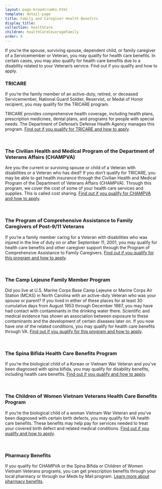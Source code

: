 ```yaml
---
layout: page-breadcrumbs.html
template: detail-page
title: Family and Caregiver Health Benefits
display_title:
collection: healthCare
children: healthCareCoverageFamily
order: 9
---
```


<div class="va-introtext">

If you’re the spouse, surviving spouse, dependent child, or family caregiver of a Servicemember or Veteran, you may qualify for health care benefits. In certain cases, you may also qualify for health care benefits due to a disability related to your Veteran’s service. Find out if you qualify and how to apply.

</div>

### TRICARE

If you’re the family member of an active-duty, retired, or deceased Servicemember, National Guard Soldier, Reservist, or Medal of Honor recipient, you may qualify for the TRICARE program.

TRICARE provides comprehensive health coverage, including health plans, prescription medicines, dental plans, and programs for people with special needs. The Department of Defense’s Defense Health Agency manages this program. [Find out if you qualify for TRICARE and how to apply](https://www.tricare.mil/).

<br>

### The Civilian Health and Medical Program of the Department of Veterans Affairs (CHAMPVA)

Are you the current or surviving spouse or child of a Veteran with disabilities or a Veteran who has died? If you don’t qualify for TRICARE, you may be able to get health insurance through the Civilian Health and Medical Program of the Department of Veterans Affairs (CHAMPVA). Through this program, we cover the cost of some of your health care services and supplies. This is called cost sharing. [Find out if you qualify for CHAMPVA and how to apply](/health-care/family-caregiver-health-benefits/CHAMPVA/).

<br>

### The Program of Comprehensive Assistance to Family Caregivers of Post-9/11 Veterans

If you’re a family member caring for a Veteran with disabilities who was injured in the line of duty on or after September 11, 2001, you may qualify for health care benefits and other caregiver support through the Program of Comprehensive Assistance to Family Caregivers. [Find out if you qualify for this program and how to apply](/health-care/family-caregiver-health-benefits/comprehensive-assistance-family-caregivers/).

<br>

### The Camp Lejeune Family Member Program
Did you live at U.S. Marine Corps Base Camp Lejeune or Marine Corps Air Station (MCAS) in North Carolina with an active-duty Veteran who was your spouse or parent? If you lived in either of these places for at least 30 cumulative days from August 1953 through December 1987, you may have had contact with contaminants in the drinking water there. Scientific and medical evidence has shown an association between exposure to these contaminants and the development of certain diseases later on.
If you now have one of the related conditions, you may qualify for health care benefits through VA. [Find out if you qualify for this program and how to apply](/disability-benefits/conditions/exposure-to-hazardous-materials/contaminated-drinking-water-at-camp-lejeune/#familymembers).

<br>

### The Spina Bifida Health Care Benefits Program

If you’re the biological child of a Korean or Vietnam War Veteran and you’ve been diagnosed with spina bifida, you may qualify for disability benefits, including health care benefits. [Find out if you qualify and how to apply](https://www.va.gov/COMMUNITYCARE/programs/dependents/spinabifida/index.asp).

<br>

### The Children of Women Vietnam Veterans Health Care Benefits Program
If you’re the biological child of a woman Vietnam War Veteran and you’ve been diagnosed with certain birth defects, you may qualify for VA health care benefits. These benefits may help pay for services needed to treat your covered birth defect and related medical conditions. [Find out if you qualify and how to apply](https://www.va.gov/COMMUNITYCARE/programs/dependents/cwvv/index.asp).

<br>

### Pharmacy Benefits
If you qualify for CHAMPVA or the Spina Bifida or Children of Women Vietnam Veterans programs, you can get prescription benefits through your local pharmacy or through our Meds by Mail program. [Learn more about pharmacy benefits](https://www.va.gov/COMMUNITYCARE/programs/dependents/pharmacy/index.asp).
